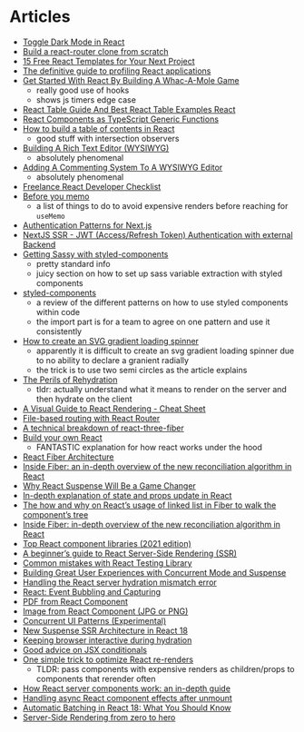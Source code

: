 # Articles

- [Toggle Dark Mode in React](https://dev.to/abbeyperini/toggle-dark-mode-in-react-28c9)
- [Build a react-router clone from scratch](https://dev.to/thomascullen/build-a-react-router-clone-from-scratch-38dp)
- [15 Free React Templates for Your Next Project](https://dev.to/exwhyzed/15-free-reactjs-templates-for-your-next-project-313m)
- [The definitive guide to profiling React applications](https://blog.asayer.io/the-definitive-guide-to-profiling-react-applications)
- [Get Started With React By Building A Whac-A-Mole Game](https://www.smashingmagazine.com/2021/05/get-started-whac-a-mole-react-game/)
  - really good use of hooks
  - shows js timers edge case
- [React Table Guide And Best React Table Examples React](https://flatlogic.com/blog/react-table-guide-and-best-react-table-examples/)
- [React Components as TypeScript Generic Functions](https://javascript.plainenglish.io/react-components-as-typescript-generic-functions-8aa83afff597)
- [How to build a table of contents in React](https://www.emgoto.com/react-table-of-contents/)
  - good stuff with intersection observers
- [Building A Rich Text Editor (WYSIWYG)](https://www.smashingmagazine.com/2021/05/building-wysiwyg-editor-javascript-slatejs/)
  - absolutely phenomenal
- [Adding A Commenting System To A WYSIWYG Editor](https://www.smashingmagazine.com/2021/05/commenting-system-wysiwyg-editor/#top)
  - absolutely phenomenal
- [Freelance React Developer Checklist](https://www.robinwieruch.de/freelance-react-developer?utm_campaign=Robin%20Wieruch%20-%20A%20Developer%27s%20Newsletter&utm_medium=email&utm_source=Revue%20newsletter)
- [Before you memo](https://overreacted.io/before-you-memo/)
  - a list of things to do to avoid expensive renders before reaching for `useMemo`
- [Authentication Patterns for Next.js](https://leerob.io/blog/nextjs-authentication)
- [NextJS SSR - JWT (Access/Refresh Token) Authentication with external Backend](https://thewidlarzgroup.com/nextjs-auth/)
- [Getting Sassy with styled-components](https://medium.com/styled-components/getting-sassy-with-sass-styled-theme-9a375cfb78e8)
  - pretty standard info
  - juicy section on how to set up sass variable extraction with styled components
- [styled-components](https://www.robinwieruch.de/styled-components)
  - a review of the different patterns on how to use styled components within code
  - the import part is for a team to agree on one pattern and use it consistently
- [How to create an SVG gradient loading spinner](https://www.benmvp.com/blog/how-to-create-circle-svg-gradient-loading-spinner/)
  - apparently it is difficult to create an svg gradient loading spinner due to no ability to declare a granient radially
  - the trick is to use two semi circles as the article explains
- [The Perils of Rehydration](https://www.joshwcomeau.com/react/the-perils-of-rehydration/)
  - tldr: actually understand what it means to render on the server and then hydrate on the client
- [A Visual Guide to React Rendering - Cheat Sheet](https://alexsidorenko.com/blog/react-render-cheat-sheet/)
- [File-based routing with React Router](https://omarelhawary.me/blog/file-based-routing-with-react-router)
- [A technical breakdown of react-three-fiber](https://codyb.co/articles/a-technical-breakdown-of-react-three-fiber)
- [Build your own React](https://pomb.us/build-your-own-react/)
  - FANTASTIC explanation for how react works under the hood
- [React Fiber Architecture](https://github.com/acdlite/react-fiber-architecture)
- [Inside Fiber: an in-depth overview of the new reconciliation algorithm in React](https://blog.ag-grid.com/inside-fiber-an-in-depth-overview-of-the-new-reconciliation-algorithm-in-react/)
- [Why React Suspense Will Be a Game Changer](https://indepth.dev/posts/1044/why-react-suspense-will-be-a-game-changer)
- [In-depth explanation of state and props update in React](https://indepth.dev/posts/1009/in-depth-explanation-of-state-and-props-update-in-react)
- [The how and why on React’s usage of linked list in Fiber to walk the component’s tree](https://indepth.dev/posts/1007/the-how-and-why-on-reacts-usage-of-linked-list-in-fiber-to-walk-the-components-tree)
- [Inside Fiber: in-depth overview of the new reconciliation algorithm in React](https://indepth.dev/posts/1008/inside-fiber-in-depth-overview-of-the-new-reconciliation-algorithm-in-react)
- [Top React component libraries (2021 edition)](https://retool.com/blog/react-component-libraries/)
- [A beginner’s guide to React Server-Side Rendering (SSR)](https://medium.com/jspoint/a-beginners-guide-to-react-server-side-rendering-ssr-bf3853841d55)
- [Common mistakes with React Testing Library](https://kentcdodds.com/blog/common-mistakes-with-react-testing-library)
- [Building Great User Experiences with Concurrent Mode and Suspense](https://reactjs.org/blog/2019/11/06/building-great-user-experiences-with-concurrent-mode-and-suspense.html)
- [Handling the React server hydration mismatch error](https://www.benmvp.com/blog/handling-react-server-mismatch-error/)
- [React: Event Bubbling and Capturing](https://www.robinwieruch.de/react-event-bubbling-capturing/)
- [PDF from React Component](https://www.robinwieruch.de/react-component-to-pdf/)
- [Image from React Component (JPG or PNG)](https://www.robinwieruch.de/react-component-to-image/)
- [Concurrent UI Patterns (Experimental)](https://reactjs.org/docs/concurrent-mode-patterns.html#the-three-steps)
- [New Suspense SSR Architecture in React 18](https://github.com/reactwg/react-18/discussions/37)
- [Keeping browser interactive during hydration](https://github.com/reactwg/react-18/discussions/38)
- [Good advice on JSX conditionals](https://thoughtspile.github.io/2022/01/17/jsx-conditionals/)
- [One simple trick to optimize React re-renders](https://kentcdodds.com/blog/optimize-react-re-renders)
  - TLDR: pass components with expensive renders as children/props to components that rerender often
- [How React server components work: an in-depth guide](https://blog.plasmic.app/posts/how-react-server-components-work/)
- [Handling async React component effects after unmount](https://www.benmvp.com/blog/handling-async-react-component-effects-after-unmount/)
- [Automatic Batching in React 18: What You Should Know](https://blog.bitsrc.io/automatic-batching-in-react-18-what-you-should-know-d50141dc096e)
- [Server-Side Rendering from zero to hero](https://dev.to/alexsergey/server-side-rendering-from-zero-to-hero-2610)
